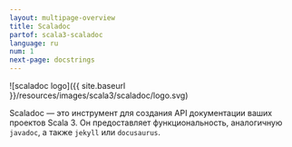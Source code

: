 ```yaml
---
layout: multipage-overview
title: Scaladoc
partof: scala3-scaladoc
language: ru
num: 1
next-page: docstrings
---
```


![scaladoc logo]({{ site.baseurl }}/resources/images/scala3/scaladoc/logo.svg)

Scaladoc — это инструмент для создания API документации ваших проектов Scala 3. 
Он предоставляет функциональность, аналогичную `javadoc`, а также `jekyll` или `docusaurus`.
